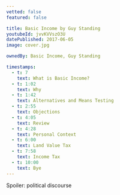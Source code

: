 ```yaml
---
vetted: false
featured: false

title: Basic Income by Guy Standing
youtubeId: jvvKVVszO3U
datePublished: 2017-06-05
image: cover.jpg

ownedBy: Basic Income, Guy Standing

timestamps:
  - t: 7
    text: What is Basic Income?
  - t: 1:02
    text: Why
  - t: 1:42
    text: Alternatives and Means Testing
  - t: 2:55
    text: Objections
  - t: 4:05
    text: Review
  - t: 4:28
    text: Personal Context
  - t: 6:00
    text: Land Value Tax
  - t: 7:58
    text: Income Tax
  - t: 10:00
    text: Bye
---
```


Spoiler: political discourse
